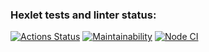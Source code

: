### Hexlet tests and linter status:
[![Actions Status](https://github.com/KLIMuschka/frontend-project-lvl1/workflows/hexlet-check/badge.svg)](https://github.com/KLIMuschka/frontend-project-lvl1/actions)
[![Maintainability](https://api.codeclimate.com/v1/badges/a99a88d28ad37a79dbf6/maintainability)](https://codeclimate.com/github/codeclimate/codeclimate/maintainability)
[![Node CI](https://github.com/KLIMuschka/frontend-project-lvl1/workflows/nodejs.yml/badge.svg)](https://github.com/KLIMuschka/frontend-project-lvl1/actions)

